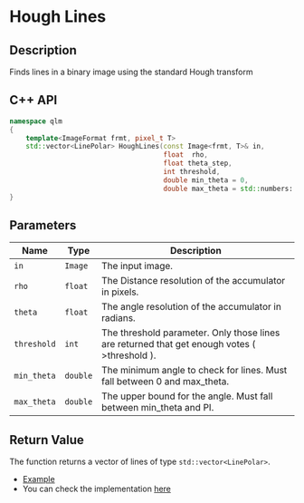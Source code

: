 # Hough Lines

## Description
Finds lines in a binary image using the standard Hough transform
## C++ API
```c++
namespace qlm
{
	template<ImageFormat frmt, pixel_t T>
	std::vector<LinePolar> HoughLines(const Image<frmt, T>& in,
									  float  rho, 
									  float theta_step, 
									  int threshold,
									  double min_theta = 0,
									  double max_theta = std::numbers::pi);
}
```


## Parameters

| Name        | Type         | Description                                                                                  |
|-------------|--------------|----------------------------------------------------------------------------------------------|
| `in`        | `Image`      | The input image.                                                                             |
| `rho`       | `float`      | The Distance resolution of the accumulator in pixels.                                        |
| `theta`     | `float`      | The angle resolution of the accumulator in radians.                                          |
| `threshold` | `int`        | The threshold parameter. Only those lines are returned that get enough votes ( >threshold ). |
| `min_theta` | `double`     | The minimum angle to check for lines. Must fall between 0 and max_theta.                     |
| `max_theta` | `double`     | The upper bound for the angle. Must fall between min_theta and PI.                         |

## Return Value
The function returns a vector of lines of type `std::vector<LinePolar>`.

* [Example](../../../Examples/Features%20Detection/HoughLines)
* You can check the implementation [here](../../../../source/HoughLines.cpp)
